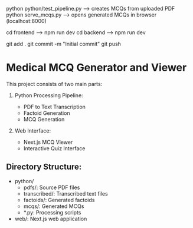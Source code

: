 python python/test_pipeline.py --> creates MCQs from uploaded PDF
python serve_mcqs.py --> opens generated MCQs in browser (localhost:8000)

cd frontend --> npm run dev
cd backend --> npm run dev

git add .
git commit -m "Initial commit"
git push





# Medical MCQ Generator and Viewer

This project consists of two main parts:

1. Python Processing Pipeline:
   - PDF to Text Transcription
   - Factoid Generation
   - MCQ Generation

2. Web Interface:
   - Next.js MCQ Viewer
   - Interactive Quiz Interface

## Directory Structure:
- python/
  - pdfs/: Source PDF files
  - transcribed/: Transcribed text files
  - factoids/: Generated factoids
  - mcqs/: Generated MCQs
  - *.py: Processing scripts
- web/: Next.js web application
